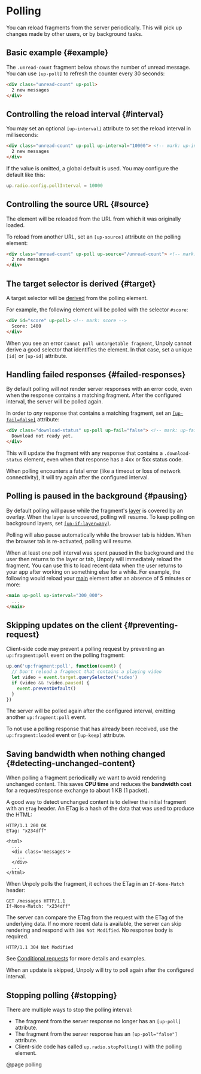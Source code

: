 Polling
=======

You can reload fragments from the server periodically. This will pick up changes made by other users, or by background tasks.


## Basic example {#example}

The `.unread-count` fragment below shows the number of unread message.
You can use `[up-poll]` to refresh the counter every 30 seconds:

```html
<div class="unread-count" up-poll>
  2 new messages
</div>
```

## Controlling the reload interval {#interval}

You may set an optional `[up-interval]` attribute to set the reload interval in milliseconds:

```html
<div class="unread-count" up-poll up-interval="10000"> <!-- mark: up-interval -->
  2 new messages
</div>
```

If the value is omitted, a global default is used. You may configure the default like this:

```js
up.radio.config.pollInterval = 10000
```

## Controlling the source URL {#source}

The element will be reloaded from the URL from which it was originally loaded.

To reload from another URL, set an `[up-source]` attribute on the polling element:

```html
<div class="unread-count" up-poll up-source="/unread-count"> <!-- mark: up-source -->
  2 new messages
</div>
```

## The target selector is derived {#target}

A target selector will be [derived](/target-derivation) from the polling element.

For example, the following element will be polled with the selector `#score`:

```html
<div id="score" up-poll> <!-- mark: score -->
  Score: 1400
</div>
```

When you see an error `Cannot poll untargetable fragment`, Unpoly cannot derive a good
selector that identifies the element. In that case, set a unique `[id]` or `[up-id]` attribute.


## Handling failed responses {#failed-responses}

By default polling will *not* render server responses with an error code,
even when the response contains a matching fragment. After the configured
interval, the server will be polled again.

In order to *any* response that contains a matching fragment,
set an [`[up-fail=false]`](/up-poll#up-fail) attribute:

```html
<div class="download-status" up-poll up-fail="false"> <!-- mark: up-fail -->
  Download not ready yet.
</div>
```

This will update the fragment with any response that contains
a `.download-status` element, even when that response has a 4xx or 5xx status code.

When polling encounters a fatal error (like a timeout or loss of network connectivity),
it will try again after the configured interval.


## Polling is paused in the background {#pausing}

By default polling will pause while the fragment's [layer](/up.layer) is covered by an overlay.
When the layer is uncovered, polling will resume.
To keep polling on background layers, set [`[up-if-layer=any]`](#up-if-layer).

Polling will also pause automatically while the browser tab is hidden.
When the browser tab is re-activated, polling will resume.

When at least one poll interval was spent paused in the background and the user
then returns to the layer or tab, Unpoly will immediately reload the fragment.
You can use this to load recent data when the user returns to your app after working on something else for a while. For example, the following
would reload your [main](/main) element after an absence of 5 minutes or more:

```html
<main up-poll up-interval="300_000">
  ...
</main>
 ```

## Skipping updates on the client {#preventing-request}

Client-side code may prevent a polling request by preventing an `up:fragment:poll` event
on the polling fragment:

```js
up.on('up:fragment:poll', function(event) {
  // Don't reload a fragment that contains a playing video
  let video = event.target.querySelector('video')
  if (video && !video.paused) {
    event.preventDefault()
  }
})
```

The server will be polled again after the configured interval, emitting another `up:fragment:poll` event.

To not use a polling response that has already been received, use the `up:fragment:loaded` event or `[up-keep]` attribute.

## Saving bandwidth when nothing changed {#detecting-unchanged-content}

When polling a fragment periodically we want to avoid rendering unchanged content.
This saves <b>CPU time</b> and reduces the <b>bandwidth cost</b> for a
request/response exchange to about 1 KB (1 packet).

A good way to detect unchanged content is to deliver the initial fragment
with an `ETag` header. An ETag is a hash of the data that was used to produce the HTML:

```http
HTTP/1.1 200 OK
ETag: "x234dff"

<html>
  ...
  <div class='messages'>
    ...
  </div>
  ...
</html>
```

When Unpoly polls the fragment, it echoes the ETag in an `If-None-Match` header:

```http
GET /messages HTTP/1.1
If-None-Match: "x234dff"
```

The server can compare the ETag from the request with the ETag of the underlying data.
If no more recent data is available, the server can skip rendering and
respond with `304 Not Modified`. No response body is required.

```http
HTTP/1.1 304 Not Modified
```

See [Conditional requests](/conditional-requests) for more details and examples.

When an update is skipped, Unpoly will try to poll again after the configured interval.

## Stopping polling {#stopping}

There are multiple ways to stop the polling interval:

- The fragment from the server response no longer has an `[up-poll]` attribute.
- The fragment from the server response has an `[up-poll="false"]` attribute.
- Client-side code has called `up.radio.stopPolling()` with the polling element.


@page polling
